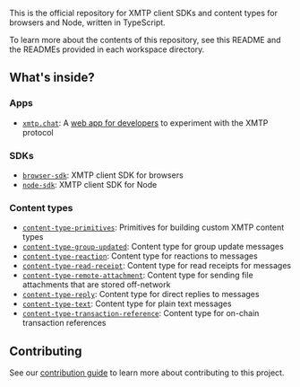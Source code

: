 This is the official repository for XMTP client SDKs and content types for browsers and Node, written in TypeScript.

To learn more about the contents of this repository, see this README and the READMEs provided in each workspace directory.

## What's inside?

### Apps

- [`xmtp.chat`](apps/xmtp.chat): A [web app for developers](https://xmtp.chat/) to experiment with the XMTP protocol

### SDKs

- [`browser-sdk`](sdks/browser-sdk): XMTP client SDK for browsers
- [`node-sdk`](sdks/node-sdk): XMTP client SDK for Node

### Content types

- [`content-type-primitives`](content-types/content-type-primitives): Primitives for building custom XMTP content types
- [`content-type-group-updated`](content-types/content-type-group-updated): Content type for group update messages
- [`content-type-reaction`](content-types/content-type-reaction): Content type for reactions to messages
- [`content-type-read-receipt`](content-types/content-type-read-receipt): Content type for read receipts for messages
- [`content-type-remote-attachment`](content-types/content-type-remote-attachment): Content type for sending file attachments that are stored off-network
- [`content-type-reply`](content-types/content-type-reply): Content type for direct replies to messages
- [`content-type-text`](content-types/content-type-text): Content type for plain text messages
- [`content-type-transaction-reference`](content-types/content-type-transaction-reference): Content type for on-chain transaction references

## Contributing

See our [contribution guide](./CONTRIBUTING.md) to learn more about contributing to this project.
